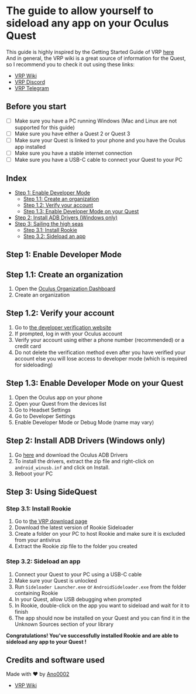 # The guide to allow yourself to sideload any app on your Oculus Quest
This guide is highly inspired by the Getting Started Guide of VRP [here](https://vrpirates.wiki/general_information/getting-started)<br>
And in general, the VRP wiki is a great source of information for the Quest, so I recommend you to check it out using these links:
- [VRP Wiki](https://t.me/VRPirates)
- [VRP Discord](https://discord.gg/DcfEpwVa4a)
- [VRP Telegram](https://t.me/VRPirates)

## Before you start

- [ ] Make sure you have a PC running Windows (Mac and Linux are not supported for this guide)
- [ ] Make sure you have either a Quest 2 or Quest 3
- [ ] Make sure your Quest is linked to your phone and you have the Oculus app installed
- [ ] Make sure you have a stable internet connection
- [ ] Make sure you have a USB-C cable to connect your Quest to your PC

## Index

- [Step 1: Enable Developer Mode](#step-1-enable-developer-mode)
    - [Step 1.1: Create an organization](#step-1-1-create-an-organization)
    - [Step 1.2: Verify your account](#step-1-2-verify-your-account)
    - [Step 1.3: Enable Developer Mode on your Quest](#step-1-3-enable-developer-mode-on-your-quest)
- [Step 2: Install ADB Drivers (Windows only)](#step-2-install-adb)
- [Step 3: Sailing the high seas](#step-3-alternate-using-rookie)
  - [Step 3.1: Install Rookie](#step-3-1-install-rookie)
  - [Step 3.2: Sideload an app](#step-3-2-sideload-an-app)

## Step 1: Enable Developer Mode

## Step 1.1: Create an organization

1. Open the [Oculus Organization Dashboard](https://dashboard.oculus.com/organizations/create/)
2. Create an organization

## Step 1.2: Verify your account

1. Go to [the developer verification website](https://developer.oculus.com/manage/verify/)
2. If prompted, log in with your Oculus account
3. Verify your account using either a phone number (recommended) or a credit card
4. Do not delete the verification method even after you have verified your account else you will lose access to developer mode (which is required for sideloading)

## Step 1.3: Enable Developer Mode on your Quest

1. Open the Oculus app on your phone
2. Open your Quest from the devices list
3. Go to Headset Settings
4. Go to Developer Settings
5. Enable Developer Mode or Debug Mode (name may vary)

## Step 2: Install ADB Drivers (Windows only)

1. Go [here](https://developer.oculus.com/downloads/package/oculus-adb-drivers/) and download the Oculus ADB Drivers
2. To install the drivers, extract the zip file and right-click on `android_winusb.inf` and click on Install.
3. Reboot your PC

## Step 3: Using SideQuest

### Step 3.1: Install Rookie

1. Go to [the VRP download page](https://vrpirates.wiki/general_information/vrp-downloads)
2. Download the latest version of Rookie Sideloader
3. Create a folder on your PC to host Rookie and make sure it is excluded from your antivirus
4. Extract the Rookie zip file to the folder you created

### Step 3.2: Sideload an app

1. Connect your Quest to your PC using a USB-C cable
2. Make sure your Quest is unlocked 
3. Run `Sideloader Launcher.exe` or `AndroidSideloader.exe` from the folder containing Rookie
4. In your Quest, allow USB debugging when prompted
5. In Rookie, double-click on the app you want to sideload and wait for it to finish
6. The app should now be installed on your Quest and you can find it in the Unknown Sources section of your library

**Congratulations! You've successfully installed Rookie and are able to sideload any app to your Quest !**

## Credits and software used

Made with ❤️ by [Ano0002](https://github.com/ano0002/)

- [VRP Wiki](https://vrpirates.wiki/)